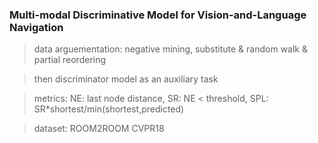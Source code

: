 ### Multi-modal Discriminative Model for Vision-and-Language Navigation

> data arguementation: negative mining, substitute & random walk & partial reordering

> then discriminator model as an auxiliary task

> metrics: NE: last node distance, SR: NE < threshold, SPL: SR\*shortest/min(shortest,predicted)

> dataset: ROOM2ROOM CVPR18
